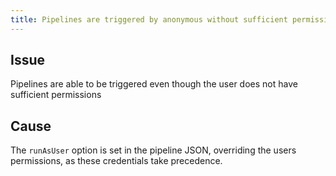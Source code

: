 ```yaml
---
title: Pipelines are triggered by anonymous without sufficient permission
---
```


## Issue
Pipelines are able to be triggered even though the user does not have sufficient permissions

## Cause
The ```runAsUser``` option is set in the pipeline JSON, overriding the users permissions, as these credentials take precedence. 

